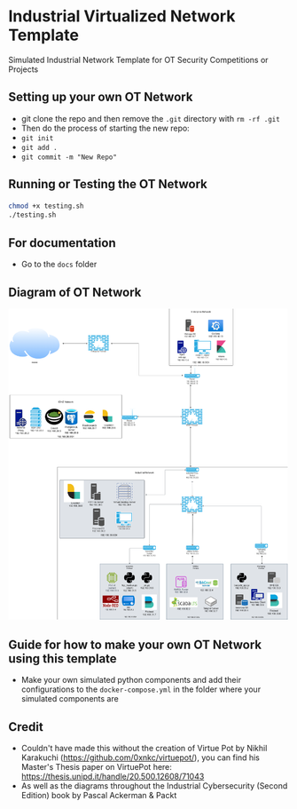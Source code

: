 # Industrial Virtualized Network Template
Simulated Industrial Network Template for OT Security Competitions or Projects

## Setting up your own OT Network
- git clone the repo and then remove the `.git` directory with `rm -rf .git`
- Then do the process of starting the new repo:
-  `git init`
-  `git add .`
-  `git commit -m "New Repo"`

## Running or Testing the OT Network
```bash
chmod +x testing.sh
./testing.sh
```

## For documentation 
- Go to the `docs` folder 

## Diagram of OT Network
![Image](Industrial_Network_Template_Diagram.drawio.png)


## Guide for how to make your own OT Network using this template
- Make your own simulated python components and add their configurations to the `docker-compose.yml` in the folder where your simulated components are



## Credit
- Couldn't have made this without the creation of Virtue Pot by Nikhil Karakuchi (https://github.com/0xnkc/virtuepot/), you can find his Master's Thesis paper on VirtuePot here: https://thesis.unipd.it/handle/20.500.12608/71043
- As well as the diagrams throughout the Industrial Cybersecurity (Second Edition) book by Pascal Ackerman & Packt
